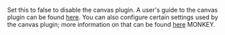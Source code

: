 Set this to false to disable the canvas plugin. A user's guide to the canvas
plugin can be found [here](../../using/plugins/#the-canvas-plugin). You can
also configure certain settings used by the canvas plugin; more information on
that can be found [here](../../customising/configuring-plugins) MONKEY.
